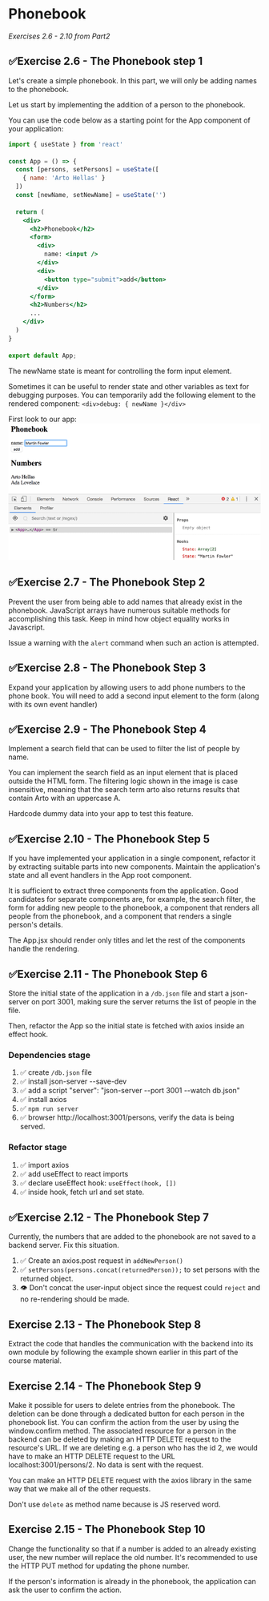 # Phonebook
_Exercises 2.6 - 2.10 from Part2_

## ✅Exercise 2.6 - The Phonebook step 1
Let's create a simple phonebook. In this part, we will only be adding names to the phonebook.

Let us start by implementing the addition of a person to the phonebook.

You can use the code below as a starting point for the App component of your application:
```jsx
import { useState } from 'react'

const App = () => {
  const [persons, setPersons] = useState([
    { name: 'Arto Hellas' }
  ]) 
  const [newName, setNewName] = useState('')

  return (
    <div>
      <h2>Phonebook</h2>
      <form>
        <div>
          name: <input />
        </div>
        <div>
          <button type="submit">add</button>
        </div>
      </form>
      <h2>Numbers</h2>
      ...
    </div>
  )
}

export default App;
```
The newName state is meant for controlling the form input element.

Sometimes it can be useful to render state and other variables as text for debugging purposes. You can temporarily add the following element to the rendered component: `<div>debug: { newName }</div>`

First look to our app:
![image](./src/assets/view-2.6.png)

## ✅Exercise 2.7 - The Phonebook Step 2
Prevent the user from being able to add names that already exist in the phonebook. JavaScript arrays have numerous suitable methods for accomplishing this task. Keep in mind how object equality works in Javascript.

Issue a warning with the `alert` command when such an action is attempted.

## ✅Exercise 2.8 - The Phonebook Step 3
Expand your application by allowing users to add phone numbers to the phone book. You will need to add a second input element to the form (along with its own event handler)

## ✅Exercise 2.9 - The Phonebook Step 4
Implement a search field that can be used to filter the list of people by name.

You can implement the search field as an input element that is placed outside the HTML form. The filtering logic shown in the image is case insensitive, meaning that the search term arto also returns results that contain Arto with an uppercase A.

Hardcode dummy data into your app to test this feature.

## ✅Exercise 2.10 - The Phonebook Step 5
If you have implemented your application in a single component, refactor it by extracting suitable parts into new components. Maintain the application's state and all event handlers in the App root component.

It is sufficient to extract three components from the application. Good candidates for separate components are, for example, the search filter, the form for adding new people to the phonebook, a component that renders all people from the phonebook, and a component that renders a single person's details.

The App.jsx should render only titles and let the rest of the components handle the rendering. 

## ✅Exercise 2.11 - The Phonebook Step 6
Store the initial state of the application in a `/db.json` file and start a json-server on port 3001, making sure the server returns the list of people in the file.

Then, refactor the App so the initial state is fetched with axios inside an effect hook.

### Dependencies stage
1. ✅ create `/db.json` file
2. ✅ install json-server --save-dev
3. ✅ add a script "server": "json-server --port 3001 --watch db.json"
4. ✅ install axios
5. ✅ `npm run server`
6. ✅ browser http://localhost:3001/persons, verify the data is being served.

### Refactor stage
1. ✅ import axios
2. ✅ add useEffect to react imports
3. ✅ declare useEffect hook: `useEffect(hook, [])`
4. ✅ inside hook, fetch url and set state.

## ✅Exercise 2.12 - The Phonebook Step 7
Currently, the numbers that are added to the phonebook are not saved to a backend server. Fix this situation.

1. ✅ Create an axios.post request in `addNewPerson()`
2. ✅ `setPersons(persons.concat(returnedPerson));` to set persons with the returned object. 
3. 👁️ Don't concat the user-input object since the request could `reject` and no re-rendering should be made.

## Exercise 2.13 - The Phonebook Step 8
Extract the code that handles the communication with the backend into its own module by following the example shown earlier in this part of the course material.

## Exercise 2.14 - The Phonebook Step 9
Make it possible for users to delete entries from the phonebook. The deletion can be done through a dedicated button for each person in the phonebook list. You can confirm the action from the user by using the window.confirm method. The associated resource for a person in the backend can be deleted by making an HTTP DELETE request to the resource's URL. If we are deleting e.g. a person who has the id 2, we would have to make an HTTP DELETE request to the URL localhost:3001/persons/2. No data is sent with the request.

You can make an HTTP DELETE request with the axios library in the same way that we make all of the other requests.

Don't use `delete` as method name because is JS reserved word.

## Exercise 2.15 - The Phonebook Step 10
Change the functionality so that if a number is added to an already existing user, the new number will replace the old number. It's recommended to use the HTTP PUT method for updating the phone number.

If the person's information is already in the phonebook, the application can ask the user to confirm the action.